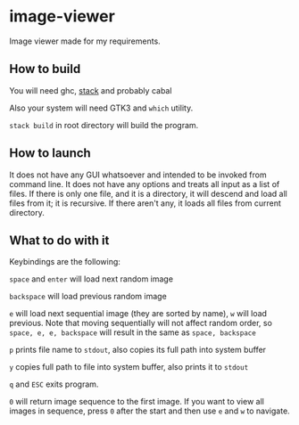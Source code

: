 # image-viewer
Image viewer made for my requirements.

## How to build
You will need ghc, [stack](https://github.com/commercialhaskell/stack.git) and probably cabal

Also your system will need GTK3 and `which` utility.

`stack build` in root directory will build the program.

## How to launch
It does not have any GUI whatsoever and intended to be invoked from command line.
It does not have any options and treats all input as a list of files.
If there is only one file, and it is a directory, it will descend and load all files from it; it is recursive.
If there aren't any, it loads all files from current directory.

## What to do with it
Keybindings are the following:

`space` and `enter` will load next random image

`backspace` will load previous random image

`e` will load next sequential image (they are sorted by name), `w` will load previous.
Note that moving sequentially will not affect random order, so `space, e, e, backspace` will result in the same as `space, backspace`

`p` prints file name to `stdout`, also copies its full path into system buffer

`y` copies full path to file into system buffer, also prints it to `stdout`

`q` and `ESC` exits program.

`0` will return image sequence to the first image. If you want to view all images in sequence, press `0` after the start and then use `e` and `w` to navigate.
